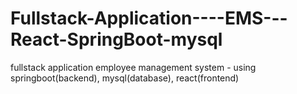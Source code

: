 # Fullstack-Application----EMS---React-SpringBoot-mysql
fullstack application employee management system - using springboot(backend), mysql(database), react(frontend) 
